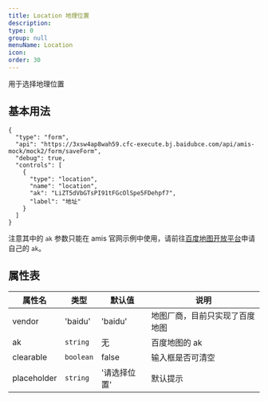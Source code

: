 ```yaml
---
title: Location 地理位置
description:
type: 0
group: null
menuName: Location
icon:
order: 30
---
```


用于选择地理位置

## 基本用法

```schema: scope="body"
{
  "type": "form",
  "api": "https://3xsw4ap8wah59.cfc-execute.bj.baidubce.com/api/amis-mock/mock2/form/saveForm",
  "debug": true,
  "controls": [
    {
      "type": "location",
      "name": "location",
      "ak": "LiZT5dVbGTsPI91tFGcOlSpe5FDehpf7",
      "label": "地址"
    }
  ]
}
```

注意其中的 `ak` 参数只能在 amis 官网示例中使用，请前往[百度地图开放平台](http://lbsyun.baidu.com/)申请自己的 `ak`。

## 属性表

| 属性名      | 类型      | 默认值       | 说明                           |
| ----------- | --------- | ------------ | ------------------------------ |
| vendor      | 'baidu'   | 'baidu'      | 地图厂商，目前只实现了百度地图 |
| ak          | `string`  | 无           | 百度地图的 ak                  |
| clearable   | `boolean` | false        | 输入框是否可清空               |
| placeholder | `string`  | '请选择位置' | 默认提示                       |
